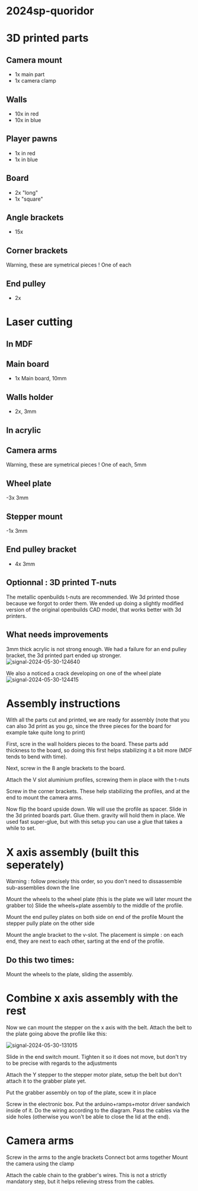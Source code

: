 # 2024sp-quoridor

# 3D printed parts

## Camera mount
- 1x main part
- 1x camera clamp

## Walls

- 10x in red
- 10x in blue

## Player pawns

- 1x in red
- 1x in blue

## Board

- 2x "long"
- 1x "square"

## Angle brackets
- 15x

## Corner brackets

Warning, these are symetrical pieces !
One of each

## End pulley

- 2x

# Laser cutting

## In MDF

## Main board
- 1x Main board, 10mm

## Walls holder
- 2x, 3mm

## In acrylic

## Camera arms

Warning, these are symetrical pieces !
One of each, 5mm

## Wheel plate
-3x 3mm

## Stepper mount
-1x 3mm

## End pulley bracket

- 4x 3mm

## Optionnal : 3D printed T-nuts

The metallic openbuilds t-nuts are recommended. We 3d printed those because we forgot to order them. We ended up doing a slightly modified version of the original openbuilds CAD model, that works better with 3d printers.

## What needs improvements

3mm thick acrylic is not strong enough. We had a failure for an end pulley bracket, the 3d printed part ended up stronger.
![signal-2024-05-30-124640](https://github.com/epfl-cs358/2024sp-quoridor/assets/29517376/95a357cb-7f40-497b-b6b6-f81a8951fffd)

We also a noticed a crack developing on one of the wheel plate
![signal-2024-05-30-124415](https://github.com/epfl-cs358/2024sp-quoridor/assets/29517376/009971cb-2ad9-40ab-97fd-c830cd530be3)

# Assembly instructions

With all the parts cut and printed, we are ready for assembly (note that you can also 3d print as you go, since the three pieces for the board for example take quite long to print)

First, scre in the wall holders pieces to the board. These parts add thickness to the board, so doing this first helps stabilizing it a bit more (MDF tends to bend with time).

Next, screw in the 8 angle brackets to the board.

Attach the V slot aluminium profiles, screwing them in place with the t-nuts

Screw in the corner brackets. These help stabilizing the profiles, and at the end to mount the camera arms.

Now flip the board upside down. We will use the profile as spacer.
Slide in the 3d printed boards part. Glue them. gravity will hold them in place. We used fast super-glue, but with this setup you can use a glue that takes a while to set.

# X axis assembly (built this seperately)

Warning : follow precisely this order, so you don't need to dissassemble sub-assemblies down the line

Mount the wheels to the wheel plate (this is the plate we will later mount the grabber to)
Slide the wheels+plate assembly to the middle of the profile.

Mount the end pulley plates on both side on end of the profile
Mount the stepper pully plate on the other side

Mount the angle bracket to the v-slot. The placement is simple : on each end,  they are next to each other, sarting at the end of the profile.

## Do this two times:

Mount the wheels to the plate, sliding the assembly.

# Combine x axis assembly with the rest
Now we can mount the stepper on the x axis with the belt. Attach the belt to the plate going above the profile like this:

![signal-2024-05-30-131015](https://github.com/epfl-cs358/2024sp-quoridor/assets/29517376/f2b83ba8-ecee-4d5d-bf38-fe47de7ae71f)

Slide in the end switch mount. Tighten it so it does not move, but don't try to be precise with regards to the adjustments

Attach the Y stepper to the stepper motor plate, setup the belt but don't attach it to the grabber plate yet.

Put the grabber assembly on top of the plate, scew it in place

Screw in the  electronic box.
Put the arduino+ramps+motor driver sandwich inside of it. Do the wiring according to the diagram. Pass the cables via the side holes (otherwise you won't be able to close the lid at the end).

# Camera arms

Screw in the arms to the angle brackets
Connect bot arms together
Mount the camera using the clamp

Attach the cable chain to the grabber's wires. This is not a strictly mandatory step, but it helps relieving stress from the cables.


